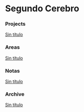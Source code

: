 # Segundo Cerebro

### Projects

[Sin título](Sin%20ti%CC%81tulo%20240df0c8fb6081eaa9bcf00ef6de07b2.csv)

### Areas

[Sin título](Sin%20ti%CC%81tulo%20240df0c8fb6081bfb46fe3da11f816af.csv)

### Notas

[Sin título](Sin%20ti%CC%81tulo%20240df0c8fb6081f8b347c42cd37f6129.csv)

### Archive

[Sin título](Sin%20ti%CC%81tulo%20240df0c8fb60819b80c8eeada7db73a7.csv)